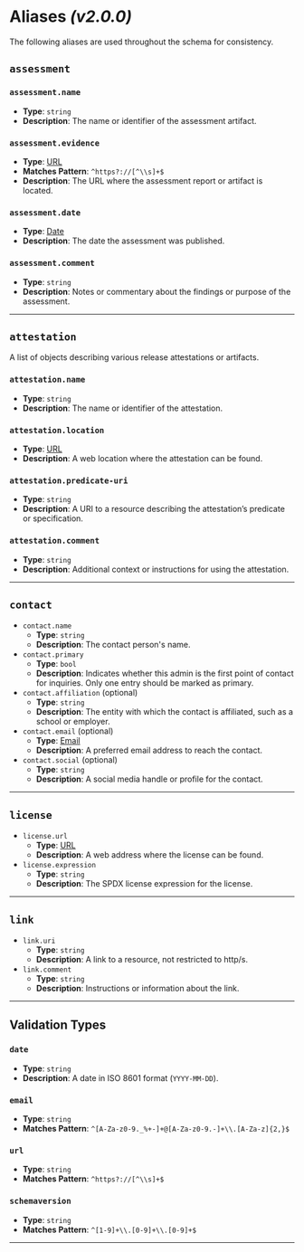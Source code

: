 # Aliases _(v2.0.0)_

The following aliases are used throughout the schema for consistency.

## `assessment`

### `assessment.name`

- **Type**: `string`
- **Description**: The name or identifier of the assessment artifact.

### `assessment.evidence`

- **Type**: [URL]
- **Matches Pattern**: `^https?://[^\\s]+$`
- **Description**: The URL where the assessment report or artifact is located.

### `assessment.date`

- **Type**: [Date]
- **Description**: The date the assessment was published.

### `assessment.comment`

- **Type**: `string`
- **Description**: Notes or commentary about the findings or purpose of the assessment.

---

## `attestation`

A list of objects describing various release attestations or artifacts.

### `attestation.name`

- **Type**: `string`
- **Description**: The name or identifier of the attestation.

### `attestation.location`

- **Type**: [URL]
- **Description**: A web location where the attestation can be found.

### `attestation.predicate-uri`

- **Type**: `string`
- **Description**: A URI to a resource describing the attestation’s predicate or specification.

### `attestation.comment`

- **Type**: `string`
- **Description**: Additional context or instructions for using the attestation.

---

## `contact`

- `contact.name`
  - **Type**: `string`
  - **Description**: The contact person's name.
- `contact.primary`
  - **Type**: `bool`
  - **Description**: Indicates whether this admin is the first point of contact for inquiries. Only one entry should be marked as primary.
- `contact.affiliation` (optional)
  - **Type**: `string`
  - **Description**: The entity with which the contact is affiliated, such as a school or employer.
- `contact.email` (optional)
  - **Type**: [Email]
  - **Description**: A preferred email address to reach the contact.
- `contact.social` (optional)
  - **Type**: `string`
  - **Description**: A social media handle or profile for the contact.

---

## `license`

- `license.url`
  - **Type**: [URL]
  - **Description**: A web address where the license can be found.
- `license.expression`
  - **Type**: `string`
  - **Description**: The SPDX license expression for the license.

---

## `link`

- `link.uri`
  - **Type**: `string`
  - **Description**: A link to a resource, not restricted to http/s.
- `link.comment`
  - **Type**: `string`
  - **Description**: Instructions or information about the link.

---

## Validation Types

### `date`

  - **Type**: `string`
  - **Description**: A date in ISO 8601 format (`YYYY-MM-DD`).

### `email`

  - **Type**: `string`
  - **Matches Pattern**: `^[A-Za-z0-9._%+-]+@[A-Za-z0-9.-]+\\.[A-Za-z]{2,}$`

### `url`

  - **Type**: `string`
  - **Matches Pattern**: `^https?://[^\\s]+$`

### `schemaversion`

  - **Type**: `string`
  - **Matches Pattern**: `^[1-9]+\\.[0-9]+\\.[0-9]+$`
---

[URL]: #url
[Email]: #email
[Date]: #date
[SchemaVersion]: #schemaversion
